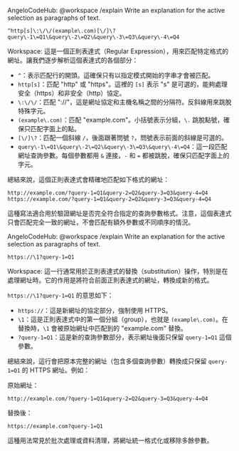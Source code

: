 AngeloCodeHub: @workspace /explain Write an explanation for the active selection as paragraphs of text.

```plaintext
^http[s]\:\/\/(example\.com)[\/]\?query\-1\=Q1\&query\-2\=Q2\&query\-3\=Q3\&query\-4\=Q4
```



Workspace: 這是一個正則表達式（Regular Expression），用來匹配特定格式的網址。讓我們逐步解析這個表達式的各個部分：

- `^`：表示匹配行的開頭。這確保只有以指定模式開始的字串才會被匹配。
- `http[s]`：匹配 "http" 或 "https"。這裡的 `[s]` 表示 "s" 是可選的，能夠處理安全（https）和非安全（http）協定。
- `\:\/\/`：匹配 "://"，這是網址協定和主機名稱之間的分隔符。反斜線用來跳脫特殊字元。
- `(example\.com)`：匹配 "example.com"。小括號表示分組，`\.` 跳脫點號，確保只匹配字面上的點。
- `[\/]\?`：匹配一個斜線 `/`，後面跟著問號 `?`，問號表示前面的斜線是可選的。
- `query\-1\=Q1\&query\-2\=Q2\&query\-3\=Q3\&query\-4\=Q4`：這一段匹配網址查詢參數。每個參數都用 `&` 連接，`-` 和 `=` 都被跳脫，確保只匹配字面上的字元。

總結來說，這個正則表達式會精確地匹配如下格式的網址：

```
http://example.com/?query-1=Q1&query-2=Q2&query-3=Q3&query-4=Q4
https://example.com/?query-1=Q1&query-2=Q2&query-3=Q3&query-4=Q4
```

這種寫法適合用於驗證網址是否完全符合指定的查詢參數格式。注意，這個表達式只會匹配完全一致的網址，不會匹配有額外參數或不同順序的情況。

AngeloCodeHub: @workspace /explain Write an explanation for the active selection as paragraphs of text.

```plaintext
https://\1?query-1=Q1
```



Workspace: 這一行通常用於正則表達式的替換（substitution）操作，特別是在處理網址時。它的作用是將符合前面正則表達式的網址，轉換成新的格式。

`https://\1?query-1=Q1` 的意思如下：

- `https://`：這是新網址的協定部分，強制使用 HTTPS。
- `\1`：這是正則表達式中的第一個分組（group），也就是 `(example\.com)`。在替換時，`\1` 會被原始網址中匹配到的 "example.com" 替換。
- `?query-1=Q1`：這是新的查詢參數部分，表示網址後面只保留 `query-1=Q1` 這個參數。

總結來說，這行會把原本完整的網址（包含多個查詢參數）轉換成只保留 `query-1=Q1` 的 HTTPS 網址。例如：

原始網址：
```
http://example.com/?query-1=Q1&query-2=Q2&query-3=Q3&query-4=Q4
```
替換後：
```
https://example.com?query-1=Q1
```

這種用法常見於批次處理或資料清理，將網址統一格式化或移除多餘參數。